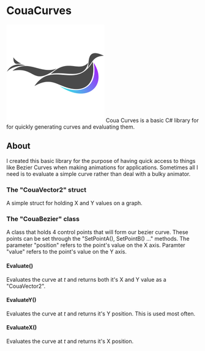 # CouaCurves
![1](/Logos/Coua1.png)
Coua Curves is a basic C# library for for quickly generating curves and evaluating them. 

## About

I created this basic library for the purpose of having quick access to things like Bezier Curves when making animations for applications.  Sometimes all I need is to evaluate a simple curve rather than deal with a bulky animator.  

### The "CouaVector2" struct

A simple struct for holding X and Y values on a graph.  

### The "CouaBezier" class

A class that holds 4 control points that will form our bezier curve.  These points can be set through the "SetPointA(), SetPointB() ..." methods. The parameter "position" refers to the point's value on the X axis.  Paramter "value" refers to the point's value on the Y axis.

#### Evaluate()

Evaluates the curve at _t_ and returns both it's X and Y value as a "CouaVector2".

#### EvaluateY()

Evaluates the curve at _t_ and returns it's Y position.  This is used most often.

#### EvaluateX()

Evaluates the curve at _t_ and returns it's X position.  